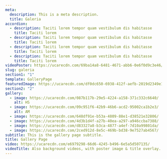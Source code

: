 ```yaml
---
meta:
  description: This is a meta description.
  title: Galeria
accordion:
  - description: Taciti lorem tempor quam vestibulum dis habitasse
    title: Taciti lorem
  - description: Taciti lorem tempor quam vestibulum dis habitasse
    title: Taciti lorem
  - description: Taciti lorem tempor quam vestibulum dis habitasse
    title: Taciti lorem
  - description: Taciti lorem tempor quam vestibulum dis habitasse
    title: Taciti lorem
videoPoster: https://ucarecdn.com/69ba14a8-6481-4671-abb6-0e6f0d9c3e46/
slug: galeria
section1: "1"
template: GalleryPage
featuredImage: https://ucarecdn.com/df0dc650-6938-412f-aefb-2019d2349e13/
section2: "2"
gallery:
  - image: https://ucarecdn.com/087b117b-29e5-4224-a158-371c332c6640/
    alt: HS
  - image: https://ucarecdn.com/09c951f6-42b9-46b6-acd2-95002ca1b2e3/
    alt: AM
  - image: https://ucarecdn.com/648df91e-b53a-4809-88e1-d38521e32806/
  - image: https://ucarecdn.com/4d3b1d4f-a27b-40ea-a297-a946ccba7388/
  - image: https://ucarecdn.com/d83327a8-b3ca-4877-a4ef-7d10a99801da/
  - image: https://ucarecdn.com/2ced912d-8e5c-469b-bd38-9e7527ab4567/
subtitle: This is the gallery page subtitle.
title: Gallery Page
video: https://ucarecdn.com/e6979298-66d6-4245-b496-6e5a5d507135/
videoTitle: Also background videos, with poster image & title overlay.
---
```

